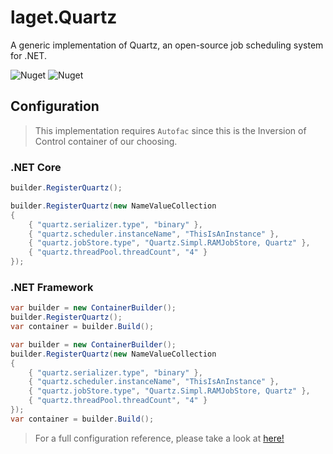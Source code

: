 ﻿# laget.Quartz
A generic implementation of Quartz, an open-source job scheduling system for .NET.

![Nuget](https://img.shields.io/nuget/v/laget.Caching)
![Nuget](https://img.shields.io/nuget/dt/laget.Caching)

## Configuration
> This implementation requires `Autofac` since this is the Inversion of Control container of our choosing.
### .NET Core
```c#
builder.RegisterQuartz();
```
```c#
builder.RegisterQuartz(new NameValueCollection
{
    { "quartz.serializer.type", "binary" },
    { "quartz.scheduler.instanceName", "ThisIsAnInstance" },
    { "quartz.jobStore.type", "Quartz.Simpl.RAMJobStore, Quartz" },
    { "quartz.threadPool.threadCount", "4" }
});
```

### .NET Framework
```c#
var builder = new ContainerBuilder();
builder.RegisterQuartz();
var container = builder.Build();
```
```c#
var builder = new ContainerBuilder();
builder.RegisterQuartz(new NameValueCollection
{
    { "quartz.serializer.type", "binary" },
    { "quartz.scheduler.instanceName", "ThisIsAnInstance" },
    { "quartz.jobStore.type", "Quartz.Simpl.RAMJobStore, Quartz" },
    { "quartz.threadPool.threadCount", "4" }
});
var container = builder.Build();
```
> For a full configuration reference, please take a look at [here!](https://www.quartz-scheduler.net/documentation/quartz-3.x/configuration/reference.html#main-configuration)